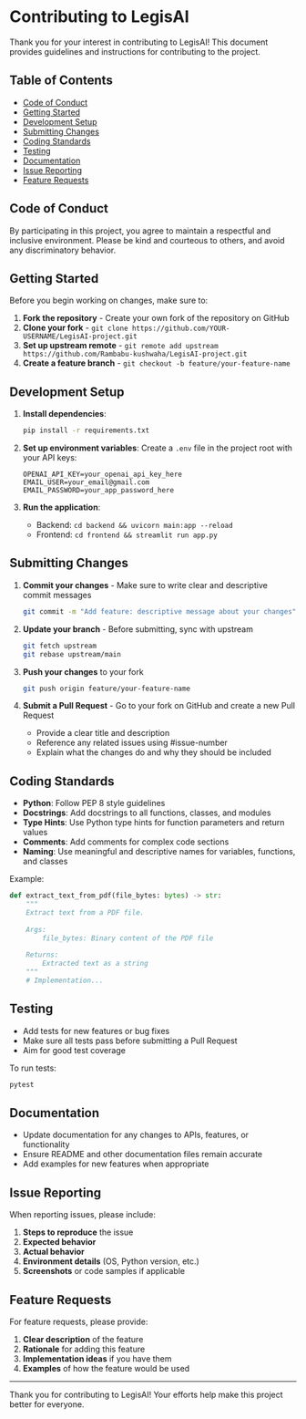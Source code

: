 # Contributing to LegisAI

Thank you for your interest in contributing to LegisAI! This document provides guidelines and instructions for contributing to the project.

## Table of Contents

- [Code of Conduct](#code-of-conduct)
- [Getting Started](#getting-started)
- [Development Setup](#development-setup)
- [Submitting Changes](#submitting-changes)
- [Coding Standards](#coding-standards)
- [Testing](#testing)
- [Documentation](#documentation)
- [Issue Reporting](#issue-reporting)
- [Feature Requests](#feature-requests)

## Code of Conduct

By participating in this project, you agree to maintain a respectful and inclusive environment. Please be kind and courteous to others, and avoid any discriminatory behavior.

## Getting Started

Before you begin working on changes, make sure to:

1. **Fork the repository** - Create your own fork of the repository on GitHub
2. **Clone your fork** - `git clone https://github.com/YOUR-USERNAME/LegisAI-project.git`
3. **Set up upstream remote** - `git remote add upstream https://github.com/Rambabu-kushwaha/LegisAI-project.git`
4. **Create a feature branch** - `git checkout -b feature/your-feature-name`

## Development Setup

1. **Install dependencies**:
   ```bash
   pip install -r requirements.txt
   ```

2. **Set up environment variables**:
   Create a `.env` file in the project root with your API keys:
   ```
   OPENAI_API_KEY=your_openai_api_key_here
   EMAIL_USER=your_email@gmail.com
   EMAIL_PASSWORD=your_app_password_here
   ```

3. **Run the application**:
   - Backend: `cd backend && uvicorn main:app --reload`
   - Frontend: `cd frontend && streamlit run app.py`

## Submitting Changes

1. **Commit your changes** - Make sure to write clear and descriptive commit messages
   ```bash
   git commit -m "Add feature: descriptive message about your changes"
   ```

2. **Update your branch** - Before submitting, sync with upstream
   ```bash
   git fetch upstream
   git rebase upstream/main
   ```

3. **Push your changes** to your fork
   ```bash
   git push origin feature/your-feature-name
   ```

4. **Submit a Pull Request** - Go to your fork on GitHub and create a new Pull Request
   - Provide a clear title and description
   - Reference any related issues using #issue-number
   - Explain what the changes do and why they should be included

## Coding Standards

- **Python**: Follow PEP 8 style guidelines
- **Docstrings**: Add docstrings to all functions, classes, and modules
- **Type Hints**: Use Python type hints for function parameters and return values
- **Comments**: Add comments for complex code sections
- **Naming**: Use meaningful and descriptive names for variables, functions, and classes

Example:
```python
def extract_text_from_pdf(file_bytes: bytes) -> str:
    """
    Extract text from a PDF file.
    
    Args:
        file_bytes: Binary content of the PDF file
        
    Returns:
        Extracted text as a string
    """
    # Implementation...
```

## Testing

- Add tests for new features or bug fixes
- Make sure all tests pass before submitting a Pull Request
- Aim for good test coverage

To run tests:
```bash
pytest
```

## Documentation

- Update documentation for any changes to APIs, features, or functionality
- Ensure README and other documentation files remain accurate
- Add examples for new features when appropriate

## Issue Reporting

When reporting issues, please include:

1. **Steps to reproduce** the issue
2. **Expected behavior**
3. **Actual behavior**
4. **Environment details** (OS, Python version, etc.)
5. **Screenshots** or code samples if applicable

## Feature Requests

For feature requests, please provide:

1. **Clear description** of the feature
2. **Rationale** for adding this feature
3. **Implementation ideas** if you have them
4. **Examples** of how the feature would be used

---

Thank you for contributing to LegisAI! Your efforts help make this project better for everyone.
